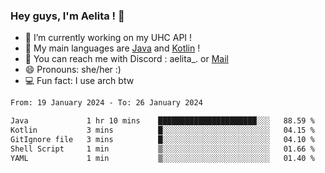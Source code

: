 ### Hey guys, I'm Aelita ! 👋

- 🔭 I’m currently working on my UHC API !
- 🌱 My main languages are [Java](https://www.oracle.com/java/) and [Kotlin](https://kotlinlang.org/) !
- 💬 You can reach me with Discord : aelita_. or [Mail](mailto:pro.shinobuu@gmail.com)
- 😄 Pronouns: she/her :) 
- 💻 Fun fact: I use arch btw

<!--START_SECTION:waka-->

```txt
From: 19 January 2024 - To: 26 January 2024

Java             1 hr 10 mins    ██████████████████████░░░   88.59 %
Kotlin           3 mins          █░░░░░░░░░░░░░░░░░░░░░░░░   04.15 %
GitIgnore file   3 mins          █░░░░░░░░░░░░░░░░░░░░░░░░   04.10 %
Shell Script     1 min           ▒░░░░░░░░░░░░░░░░░░░░░░░░   01.66 %
YAML             1 min           ▒░░░░░░░░░░░░░░░░░░░░░░░░   01.40 %
```

<!--END_SECTION:waka-->
